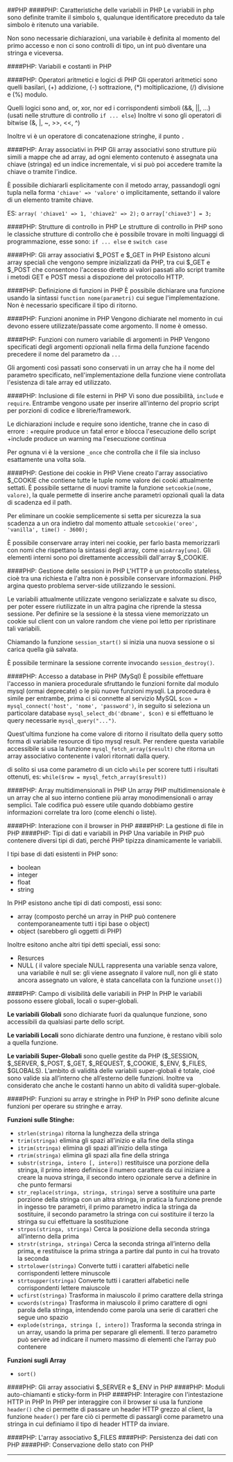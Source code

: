 ##PHP
####PHP: Caratteristiche delle variabili in PHP
Le variabili in php sono definite tramite il simbolo `$`, qualunque identificatore preceduto da tale simbolo è ritenuto una variabile.

Non sono necessarie dichiarazioni, una variabile è definita al momento del primo accesso e non ci sono controlli di tipo, un int può diventare una stringa e viceversa.

####PHP: Variabili e costanti in PHP

####PHP: Operatori aritmetici e logici di PHP
Gli operatori aritmetici sono quelli basilari, (+) addizione, (-) sottrazione, (*) moltiplicazione, (/) divisione e (%) modulo.

Quelli logici sono and, or, xor, nor ed i corrispondenti simboli (&&, ||, ...)(usati nelle strutture di controllo `if ... else`)
Inoltre vi sono gli operatori di bitwise (&, |, ~, >>, <<, ^)

Inoltre vi è un operatore di concatenazione stringhe, il punto `.`

####PHP: Array associativi in PHP
Gli array associativi sono strutture più simili a mappe che ad array, ad ogni elemento contenuto è assegnata una chiave (stringa) ed un indice incrementale, vi si può poi accedere tramite la chiave o tramite l'indice.

È possibile dichiararli esplicitamente con il metodo array, passandogli ogni tupla nella forma `'chiave' => 'valore'` o implicitamente, settando il valore di un elemento tramite chiave.

ES: `array( 'chiave1' => 1, 'chiave2' => 2);` o `array['chiave3'] = 3;`

####PHP: Strutture di controllo in PHP
Le strutture di controllo in PHP sono le classiche strutture di controllo che è possibile trovare in molti linguaggi di programmazione, esse sono: `if ... else` e `switch case`

####PHP: Gli array associativi $_POST e $_GET in PHP
Esistono alcuni array speciali che vengono sempre inizializzati da PHP, tra cui $\_GET e $\_POST che consentono l'accesso diretto ai valori passati allo script tramite i metodi GET e POST messi a dispozione del protocollo HTTP. 

####PHP: Definizione di funzioni in PHP
È possibile dichiarare una funzione usando la sintassi `function nome(parametri)` cui segue l'implementazione. Non è necessario specificare il tipo di ritorno.

####PHP: Funzioni anonime in PHP
Vengono dichiarate nel momento in cui devono essere utilizzate/passate come argomento. Il nome è omesso.

####PHP: Funzioni con numero variabile di argomenti in PHP
Vengono specificati degli argomenti opzionali nella firma della funzione facendo precedere il nome del parametro da `...`

Gli argomenti così passati sono conservati in un array che ha il nome del parametro specificato, nell'implementazione della funzione viene controllata l'esistenza di tale array ed utilizzato.

####PHP: Inclusione di file esterni in PHP
Vi sono due possibilità, `include` e `require`. Entrambe vengono usate per inserire all'interno del proprio script per porzioni di codice e librerie/framework.

Le dichiarazioni include e require sono identiche, tranne che in caso di errore :
+require produce un fatal error e blocca l'esecuzione dello script
+include produce un warning ma l'esecuzione continua

Per ognuna vi è la versione `_once` che controlla che il file sia incluso esattamente una volta sola.

####PHP: Gestione dei cookie in PHP
Viene creato l'array associativo $\_COOKIE che contiene tutte le tuple nome valore dei cooki attualmente settati.
È possibile settarne di nuovi tramite la funzione `setcookie(nome, valore)`, la quale permette di inserire anche parametri opzionali quali la data di scadenza ed il path. 

Per eliminare un cookie semplicemente si setta per sicurezza la sua scadenza a un ora indietro dal momento attuale  `setcookie('oreo', 'vanilla', time() - 3600);`

È possibile conservare array interi nei cookie, per farlo basta memorizzarli con nomi che rispettano la sintassi degli array, come `mioArray[uno]`. Gli elementi interni sono poi direttamente accessibili dall'array $_COOKIE.

####PHP: Gestione delle sessioni in PHP
L'HTTP è un protocollo stateless, cioè tra una richiesta e l'altra non è possibile conservare informazioni. PHP argina questo problema server-side utilizzando le sessioni.

Le variabili attualmente utilizzate vengono serializzate e salvate su disco, per poter essere riutilizzate in un altra pagina che riprende la stessa sessione.
Per definire se la sessione è la stessa viene memorizzato un cookie sul client con un valore random che viene poi letto per ripristinare tali variabili.

Chiamando la funzione `session_start()` si inizia una nuova sessione o si carica quella già salvata. 

È possibile terminare la sessione corrente invocando `session_destroy()`.

####PHP: Accesso a database in PHP (MySql)
È possibile effettuare l'accesso in maniera procedurale sfruttando le funzioni fornite dal modulo mysql (ormai deprecate) o le più nuove funzioni mysqli.
La procedura è simile per entrambe, prima ci si connette al servizio MySQL `$con = mysql_connect('host', 'nome', 'password')`, in seguito si seleziona un particolare database `mysql_select_db('dbname', $con)` e si effettuano le query necessarie `mysql_query("...")`. 

Quest'ultima funzione ha come valore di ritorno il risultato della query sotto forma di variabile resource di tipo mysql result. Per rendere questa variabile accessibile si usa la funzione `mysql_fetch_array($result)` che ritorna un array associativo contenente i valori ritornati dalla query.

di solito si usa come parametro di un ciclo `while` per scorere tutti i risultati ottenuti, es: `while($row = mysql_fetch_array($result))`

####PHP: Array multidimensionali in PHP
Un array PHP multidimensionale è un array che al suo interno contiene più array monodimensionali o array semplici. Tale codifica può essere utile quando dobbiamo gestire informazioni correlate tra loro (come elenchi o liste).

####PHP: Interazione con il browser in PHP
####PHP: La gestione di file in PHP
####PHP: Tipi di dati e variabili in PHP
Una variabile in PHP può contenere diversi tipi di dati, perché PHP tipizza dinamicamente le variabili.

I tipi base di dati esistenti in PHP sono:

+ boolean
+ integer
+ float
+ string

In PHP esistono anche tipi di dati composti, essi sono:

+ array (composto perché un array in PHP può contenere contemporaneamente tutti i tipi base o object)
+ object (sarebbero gli oggetti di PHP)

Inoltre esitono anche altri tipi detti speciali, essi sono:

+ Resurces 
+ NULL ( il valore speciale NULL rappresenta una variable senza valore, una variabile è null se: gli viene assegnato il valore null, non gli è stato ancora assegnato un valore, è stata cancellata con la funzione `unset()`)

####PHP: Campo di visibilità delle variabili in PHP
In PHP le variabili possono essere globali, locali o super-globali.

__Le variabili Globali__ sono dichiarate fuori da qualunque funzione, sono accessibili da qualsiasi parte dello script.

__Le variabili Locali__ sono dichiarate dentro una funzione, è restano vibili solo a quella funzione.

__Le variabili Super-Globali__ sono quelle gestite da PHP ($\_SESSION, $\_SERVER, $\_POST, $\_GET, $\_REQUEST, $\_COOKIE, $\_ENV, $\_FILES, $GLOBALS).
L’ambito di validità delle variabili super-globali é totale, cioé sono valide sia all’interno che all’esterno delle funzioni. Inoltre va considerato che anche le costanti hanno un abito di validità super-globale.

####PHP: Funzioni su array e stringhe in PHP
In PHP sono definite alcune funzioni per operare su stringhe e array.

__Funzioni sulle Stinghe:__
+ `strlen(stringa)` ritorna la lunghezza della stringa
+ `trim(stringa)` elimina gli spazi all'inizio e alla fine della stinga
+ `itrim(stringa)` elimina gli spazi all'inizio della stinga
+ `rtrim(stringa)` elimina gli spazi alla fine della stringa
+ `substr(stringa, intero [, intero])` restituisce una porzione della stringa, il primo intero definisce il numero carattere da cui iniziare a creare la nuova stringa, il secondo intero opzionale serve a definire in che punto fermarsi
+ `str_replace(stringa, stringa, stringa)` serve a sostituire una parte porzione della stringa con un altra stringa, in pratica la funzione prende in ingesso tre parametri, il primo parametro indica la stringa da sostituire, il secondo parametro la stringa con cui sostituire il terzo la stringa su cui effettuare la sostituzione
+ `strpos(stringa, stringa)` Cerca la posizione della seconda stringa all’interno della prima
+ `strstr(stringa, stringa)` Cerca la seconda stringa all’interno della prima, e restituisce la prima stringa a partire dal punto in cui ha trovato la seconda
+ `strtolower(stringa)` Converte tutti i caratteri alfabetici nelle corrispondenti lettere minuscole
+ `strtoupper(stringa)` Converte tutti i caratteri alfabetici nelle corrispondenti lettere maiuscole
+ `ucfirst(stringa)` Trasforma in maiuscolo il primo carattere della stringa
+ `ucwords(stringa)` Trasforma in maiuscolo il primo carattere di ogni parola della stringa, intendendo come parola una serie di caratteri che segue uno spazio
+ `explode(stringa, stringa [, intero])` Trasforma la seconda stringa in un array, usando la prima per separare gli elementi. Il terzo parametro può servire ad indicare il numero massimo di elementi che l’array può contenere 

__Funzioni sugli Array__
+ `sort()`

####PHP: Gli array associativi $_SERVER e $_ENV in PHP
####PHP: Moduli auto-chiamanti e sticky-form in PHP
####PHP: Interagire con l'intestazione HTTP in PHP
In PHP per interaggire con il browser si usa la funzione `header()` che ci permette di passare un header HTTP grezzo al client, la funzione `header()` per fare ciò ci permette di passargli come parametro una stringa in cui definiamo il tipo di header HTTP da inviare.

####PHP: L'array associativo $_FILES
####PHP: Persistenza dei dati con PHP
####PHP: Conservazione dello stato con PHP
___
